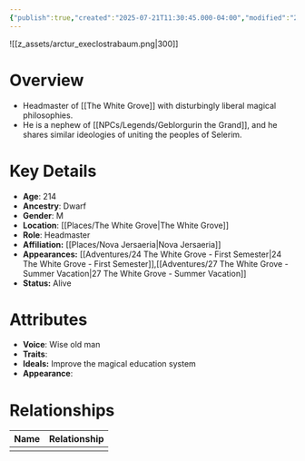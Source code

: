 ```yaml
---
{"publish":true,"created":"2025-07-21T11:30:45.000-04:00","modified":"2025-10-22T09:32:41.975-04:00","published":"2025-10-22T09:32:41.975-04:00","cssclasses":"","Age":"214","Ancestry":"Dwarf","Gender":"M","Location":["[[Places/The White Grove]]"],"Role":["Headmaster"],"Affiliation":["[[Nova Jersaeria]]"],"Appearances":["[[24 The White Grove - First Semester]]","[[27 The White Grove - Summer Vacation]]"],"Status":"Alive","Authors":["Jordan"]}
---
```


![[z_assets/arctur_execlostrabaum.png|300]]

# Overview
- Headmaster of [[The White Grove]] with disturbingly liberal magical philosophies.
- He is a nephew of [[NPCs/Legends/Geblorgurin the Grand]], and he shares similar ideologies of uniting the peoples of Selerim.

# Key Details
- **Age**: 214
- **Ancestry**: Dwarf
- **Gender**: M
- **Location**: [[Places/The White Grove\|The White Grove]]
- **Role**: Headmaster
- **Affiliation:** [[Places/Nova Jersaeria\|Nova Jersaeria]]
- **Appearances:** [[Adventures/24 The White Grove - First Semester\|24 The White Grove - First Semester]],[[Adventures/27 The White Grove - Summer Vacation\|27 The White Grove - Summer Vacation]]
- **Status:** Alive

# Attributes
- **Voice**: Wise old man
- **Traits**: 
- **Ideals:** Improve the magical education system
- **Appearance**: 

# Relationships

| Name | Relationship |
| ---- | ------------ |
|      |              |

